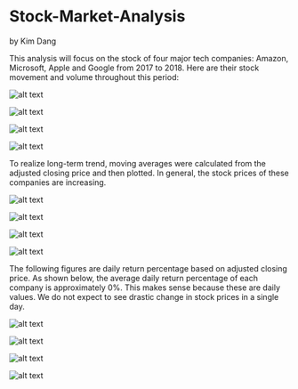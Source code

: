 # Stock-Market-Analysis
by Kim Dang 

This analysis will focus on the stock of four major tech companies: Amazon, Microsoft, Apple and Google from 2017 to 2018. Here are their stock movement and volume throughout this period:

![alt text](https://stockmarketanalysis.s3.amazonaws.com/basic_Amazon.png)

![alt text](https://stockmarketanalysis.s3.amazonaws.com/basic_Microsoft.png)

![alt text](https://stockmarketanalysis.s3.amazonaws.com/basic_Apple.png)

![alt text](https://stockmarketanalysis.s3.amazonaws.com/basic_Google.png)


To realize long-term trend, moving averages were calculated from the adjusted closing price and then plotted. In general, the stock prices of these companies are increasing. 

![alt text](https://stockmarketanalysis.s3.amazonaws.com/movingavg_Amazon.png)


![alt text](https://stockmarketanalysis.s3.amazonaws.com/movingavg_Microsoft.png)


![alt text](https://stockmarketanalysis.s3.amazonaws.com/movingavg_Apple.png)


![alt text](https://stockmarketanalysis.s3.amazonaws.com/movingavg_Google.png)


The following figures are daily return percentage based on adjusted closing price. As shown below, the average daily return percentage of each company is approximately 0%. This makes sense because these are daily values. We do not expect to see drastic change in stock prices in a single day. 

![alt text](https://stockmarketanalysis.s3.amazonaws.com/dailyret_Amazon.png)

![alt text](https://stockmarketanalysis.s3.amazonaws.com/dailyret_Amazon.png)

![alt text](https://stockmarketanalysis.s3.amazonaws.com/dailyret_Amazon.png)

![alt text](https://stockmarketanalysis.s3.amazonaws.com/dailyret_Amazon.png)



